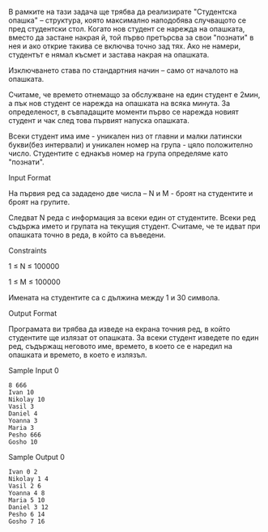 В рамките на тази задача ще трябва да реализирате "Студентска опашка" – структура, която максимално наподобява случващото се пред студентски стол. Когато нов студент се нарежда на опашката, вместо да застане накрая й, той първо претърсва за свои "познати" в нея и ако открие такива се включва точно зад тях. Ако не намери, студентът е нямал късмет и застава накрая на опашката.

Изключването става по стандартния начин – само от началото на опашката.

Считаме, че времето отнемащо за обслужване на един студент е 2мин, а пък нов студент се нарежда на опашката на всяка минута. За определеност, в съвпадащите моменти първо се нарежда новият студент и чак след това първият напуска опашката.

Всеки студент има име - уникален низ от главни и малки латински букви(без интервали) и уникален номер на група - цяло положително число. Студентите с еднакъв номер на група определяме като "познати".

Input Format

На първия ред са зададено две числа – N и M - броят на студентите и броят на групите.

Следват N реда с информация за всеки един от студентите. Всеки ред съдържа името и групата на текущия студент. Считаме, че те идват при опашката точно в реда, в който са въведени.

Constraints

1 ≤ N ≤ 100000

1 ≤ M ≤ 100000

Имената на студентите са с дължина между 1 и 30 символа.

Output Format

Програмата ви трябва да изведе на екрана точния ред, в който студентите ще излязат от опашката. За всеки студент изведете по един ред, съдържащ неговото име, времето, в което се е наредил на опашката и времето, в което е излязъл.

Sample Input 0

    8 666
    Ivan 10
    Nikolay 10
    Vasil 3
    Daniel 4
    Yoanna 3
    Maria 3
    Pesho 666
    Gosho 10

Sample Output 0

    Ivan 0 2
    Nikolay 1 4
    Vasil 2 6
    Yoanna 4 8
    Maria 5 10
    Daniel 3 12
    Pesho 6 14
    Gosho 7 16


